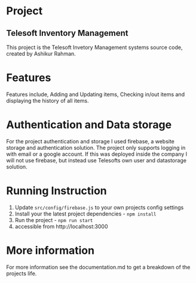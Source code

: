 # Project
## Telesoft Inventory Management
This project is the Telesoft Invetory Management systems source code, created by Ashikur Rahman.

# Features
Features include, Adding and Updating items, Checking in/out items and displaying the history of all items.

# Authentication and Data storage
For the project authentication and storage I used firebase, a website storage and authentication solution.
The project only supports logging in with email or a google account.
If this was deployed inside the company I will not use firebase, but instead use Telesofts own user and datastorage solution.

# Running Instruction
1. Update `src/config/firebase.js` to your own projects config settings
2. Install your the latest project dependencies - `npm install` 
3. Run the project - `npm run start`
4. accessible from http://localhost:3000

# More information
For more information see the documentation.md to get a breakdown of the projects life.
